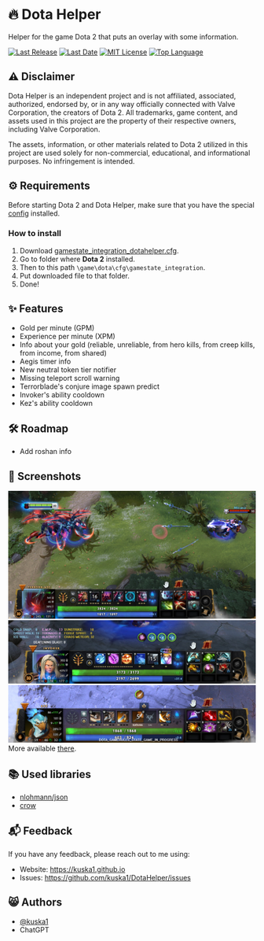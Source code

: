 # 🔥 Dota Helper

Helper for the game Dota 2 that puts an overlay with some information.

[![Last Release](https://img.shields.io/github/v/release/kuska1/DotaHelper)](https://github.com/kuska1/DotaHelper/releases)
[![Last Date](https://img.shields.io/github/release-date/kuska1/DotaHelper)](https://github.com/kuska1/DotaHelper/releases)
[![MIT License](https://img.shields.io/github/license/kuska1/DotaHelper)](https://github.com/kuska1/DotaHelper?tab=MIT-1-ov-file)
[![Top Language](https://img.shields.io/github/languages/top/kuska1/DotaHelper)](https://github.com/kuska1/DotaHelper/search?l=c%2B%2B)

## ⚠️ Disclaimer

Dota Helper is an independent project and is not affiliated, associated, authorized, endorsed by, or in any way officially connected with Valve Corporation, the creators of Dota 2. All trademarks, game content, and assets used in this project are the property of their respective owners, including Valve Corporation.

The assets, information, or other materials related to Dota 2 utilized in this project are used solely for non-commercial, educational, and informational purposes. No infringement is intended.

## ⚙️ Requirements

Before starting Dota 2 and Dota Helper, make sure that you have the special [config](https://github.com/kuska1/DotaHelper/blob/master/gamestate_integration_dotahelper.cfg) installed.

### How to install

1. Download [gamestate_integration_dotahelper.cfg](https://github.com/kuska1/DotaHelper/blob/master/gamestate_integration_dotahelper.cfg).
2. Go to folder where **Dota 2** installed.
3. Then to this path `\game\dota\cfg\gamestate_integration`.
4. Put downloaded file to that folder.
5. Done!

## ✨ Features

- Gold per minute (GPM) 
- Experience per minute (XPM)
- Info about your gold (reliable, unreliable, from hero kills, from creep kills, from income, from shared)
- Aegis timer info
- New neutral token tier notifier
- Missing teleport scroll warning
- Terrorblade's conjure image spawn predict
- Invoker's ability cooldown
- Kez's ability cooldown

## 🛠 Roadmap

- Add roshan info

## 🌄 Screenshots

![Terrorblade Conjure Image Predict](https://github.com/kuska1/DotaHelper/blob/master/Screenshots/terrorblade.jpg)
![Invoker's Ability Cooldown](https://github.com/kuska1/DotaHelper/blob/master/Screenshots/invoker.jpg)
![Kez's Ability Cooldown](https://github.com/kuska1/DotaHelper/blob/master/Screenshots/kez.jpg)
More available [there](https://github.com/kuska1/DotaHelper/tree/master/Screenshots).
## 📚 Used libraries

- [nlohmann/json](https://github.com/nlohmann/json)
- [crow](https://github.com/CrowCpp/Crow)

## 📬 Feedback

If you have any feedback, please reach out to me using:
- Website: https://kuska1.github.io
- Issues: https://github.com/kuska1/DotaHelper/issues

## 😸 Authors

- [@kuska1](https://www.github.com/kuska1)
- ChatGPT
